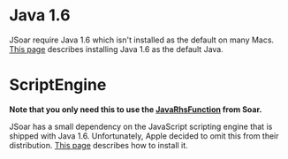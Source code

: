 # Java 1.6 #
JSoar require Java 1.6 which isn't installed as the default on many Macs. [This page](http://blogs.sun.com/cmar/entry/java_1_6_finally_available) describes installing Java 1.6 as the default Java.

# ScriptEngine #
**Note that you only need this to use the [JavaRhsFunction](JavaRhsFunction.md) from Soar.**

JSoar has a small dependency on the JavaScript scripting engine that is shipped with Java 1.6. Unfortunately, Apple decided to omit this from their distribution. [This page](http://jmesnil.net/weblog/2008/05/14/how-to-include-javascript-engine-in-apples-java-6-vm/) describes how to install it.
